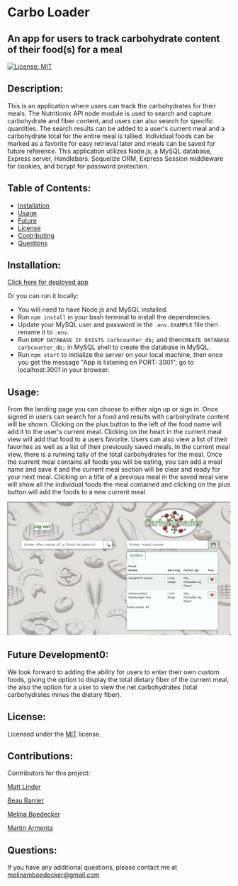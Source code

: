 # Carbo Loader
## An app for users to track carbohydrate content of their food(s) for a meal 

[![License: MIT](https://img.shields.io/badge/License-MIT-yellow.svg)](https://opensource.org/licenses/MIT) 

## Description: 
This is an application where users can track the carbohydrates for their meals. The Nutritionix API node module is used to search and capture carbohydrate and fiber content, and users can also search for specific quantities. The search results can be added to a user's current meal and a carbohydrate total for the entire meal is tallied. Individual foods can be marked as a favorite for easy retrieval later and meals can be saved for future reference.  This application utilizes Node.js, a MySQL database,  Express server, Handlebars, Sequelize ORM, Express Session middleware for cookies, and bcrypt for password protection. 

## Table of Contents: 
* [Installation](#installation)
* [Usage](#usage) 
* [Future](#future) 
* [License](#license) 
* [Contributing](#contributing) 
* [Questions](#questions) 
## Installation: 

[Click here for deployed app](https://infinite-stream-14480.herokuapp.com/login) 

Or you can run it locally:
* You will need to have Node.js and MySQL installed. 
* Run ```npm install``` in your bash terminal to install the dependencies.
* Update your MySQL user and password in the ``` .env.EXAMPLE ``` file then rename it to ``` .env ```. 
* Run ```DROP DATABASE IF EXISTS carbcounter_db;``` and then```CREATE DATABASE carbcounter_db;``` in MySQL shell to create the database in MySQL. 
* Run ```npm start``` to initialize the server on your local machine, then once you get the message "App is listening on PORT: 3001", go to localhost:3001 in your browser. 


 
## Usage: 
From the landing page you can choose to either sign up or sign in.  Once signed in users can search for a food and results with carbohydrate content will be shown.  Clicking on the plus button to the left of the food name will add it to the user's current meal.  Clicking on the heart in the current meal view will add that food to a users favorite.  Users can also view a list of their favorites as well as a list of their previously saved meals. In the current meal view, there is a running tally of the total carbohydrates for the meal. Once the current meal contains all foods you will be eating, you can add a meal name and save it and the current meal section will be clear and ready for your next meal. Clicking on a title of a previous meal in the saved meal view will show all the individual foods the meal contained and clicking on the plus button will add the foods to a new current meal.  

![Screenshot](./assets/CarboLoaderScreenshot.jpg)

## Future Development0:
We look forward to adding the ability for users to enter their own custom foods,  giving the option to display the total dietary fiber of the current meal, the also the option for a user to view the net carbohydrates (total carbohydrates minus the dietary fiber). 

## License: 
Licensed under the [MIT](https://opensource.org/licenses/MIT) license. 

## Contributions:
Contributors for this project:  

[Matt Linder](https://github.com/mlin901)  

[Beau Barrier](https://github.com/beaubarrier)  

[Melina Boedecker](https://github.com/melinamboedecker)  

[Martin Armenta](https://github.com/MRAx09)

## Questions: 
If you have any additional questions, please contact me at melinamboedecker@gmail.com
